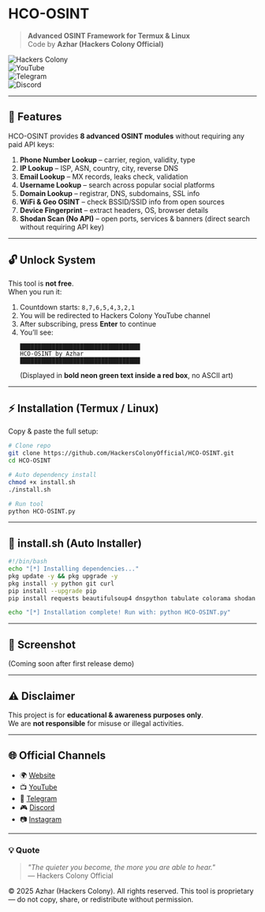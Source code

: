 # HCO-OSINT  

> **Advanced OSINT Framework for Termux & Linux**  
> Code by **Azhar (Hackers Colony Official)**  

![Hackers Colony](https://img.shields.io/badge/Hackers-Colony-red?style=for-the-badge)  
![YouTube](https://img.shields.io/badge/Subscribe-YouTube-red?style=for-the-badge&logo=youtube)  
![Telegram](https://img.shields.io/badge/Join-Telegram-blue?style=for-the-badge&logo=telegram)  
![Discord](https://img.shields.io/badge/Join-Discord-purple?style=for-the-badge&logo=discord)  

---

## 📌 Features
HCO-OSINT provides **8 advanced OSINT modules** without requiring any paid API keys:  

1. **Phone Number Lookup** – carrier, region, validity, type  
2. **IP Lookup** – ISP, ASN, country, city, reverse DNS  
3. **Email Lookup** – MX records, leaks check, validation  
4. **Username Lookup** – search across popular social platforms  
5. **Domain Lookup** – registrar, DNS, subdomains, SSL info  
6. **WiFi & Geo OSINT** – check BSSID/SSID info from open sources  
7. **Device Fingerprint** – extract headers, OS, browser details  
8. **Shodan Scan (No API)** – open ports, services & banners (direct search without requiring API key)  

---

## 🔓 Unlock System
This tool is **not free**.  
When you run it:  

1. Countdown starts: `8,7,6,5,4,3,2,1`  
2. You will be redirected to Hackers Colony YouTube channel  
3. After subscribing, press **Enter** to continue  
4. You’ll see:  
   ```
   ██████████████████████████████████
   HCO-OSINT by Azhar
   ██████████████████████████████████
   ```
   (Displayed in **bold neon green text inside a red box**, no ASCII art)  

---

## ⚡ Installation (Termux / Linux)
Copy & paste the full setup:  

```bash
# Clone repo
git clone https://github.com/HackersColonyOfficial/HCO-OSINT.git
cd HCO-OSINT

# Auto dependency install
chmod +x install.sh
./install.sh

# Run tool
python HCO-OSINT.py
```

---

## 📜 install.sh (Auto Installer)
```bash
#!/bin/bash
echo "[*] Installing dependencies..."
pkg update -y && pkg upgrade -y
pkg install -y python git curl
pip install --upgrade pip
pip install requests beautifulsoup4 dnspython tabulate colorama shodan

echo "[*] Installation complete! Run with: python HCO-OSINT.py"
```

---

## 📸 Screenshot
(Coming soon after first release demo)

---

## ⚠️ Disclaimer
This project is for **educational & awareness purposes only**.  
We are **not responsible** for misuse or illegal activities.  

---

## 🌐 Official Channels
- 🌍 [Website](https://hackerscolonyofficial.blogspot.com/?m=1)  
- 📺 [YouTube](https://youtube.com/@hackers_colony_tech?si=pvdCWZggTIuGb0ya)  
- 💬 [Telegram](https://t.me/hackersColony)  
- 🎮 [Discord](https://discord.gg/Xpq9nCGD)  
- 📷 [Instagram](https://www.instagram.com/hackers_colony_official)  

---

### 💡 Quote
> *"The quieter you become, the more you are able to hear."*  
> — Hackers Colony Official

© 2025 Azhar (Hackers Colony). All rights reserved.
This tool is proprietary — do not copy, share, or redistribute without permission.
